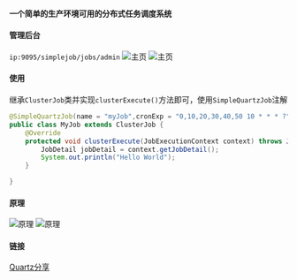 #### 一个简单的生产环境可用的分布式任务调度系统
#### 管理后台
`ip:9095/simplejob/jobs/admin`
![主页](http://ol76akva4.bkt.clouddn.com/jobserver.png)
![主页](https://i.loli.net/2019/02/08/5c5d477bbe2ae.png)

#### 使用
继承`ClusterJob`类并实现`clusterExecute()`方法即可，使用`SimpleQuartzJob`注解
```Java
@SimpleQuartzJob(name = "myJob",cronExp = "0,10,20,30,40,50 10 * * * ?")
public class MyJob extends ClusterJob {
    @Override
    protected void clusterExecute(JobExecutionContext context) throws JobExecutionException {
        JobDetail jobDetail = context.getJobDetail();
        System.out.println("Hello World");
    }

}
```

#### 原理
![原理](http://ol76akva4.bkt.clouddn.com/AmJobServer.png)
![原理](https://i.loli.net/2019/02/08/5c5d477b928a3.png)
 
#### 链接
[Quartz分享](http://beautyboss.farbox.com/post/dts/quartzfen-xiang)

